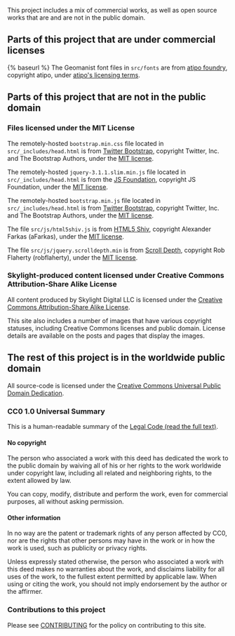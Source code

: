 This project includes a mix of commercial works, as well as open source works that are and are not in the public domain.

## Parts of this project that are under commercial licenses
{% baseurl %}
The Geomanist font files in `src/fonts` are from [atipo foundry](http://atipofoundry.com/fonts/geomanist), copyright atipo, under [atipo's licensing terms](http://atipofoundry.com/license).

## Parts of this project that are not in the public domain

### Files licensed under the MIT License

The remotely-hosted `bootstrap.min.css` file located in `src/_includes/head.html` is from [Twitter Bootstrap](http://getbootstrap.com/), copyright Twitter, Inc. and The Bootstrap Authors, under the [MIT license](https://github.com/twbs/bootstrap/blob/v4-dev/LICENSE).

The remotely-hosted `jquery-3.1.1.slim.min.js` file located in `src/_includes/head.html` is from the [JS Foundation](https://jquery.com/), copyright JS Foundation, under the [MIT license](https://github.com/jquery/jquery/blob/master/LICENSE.txt).

The remotely-hosted `bootstrap.min.js` file located in `src/_includes/head.html` is from [Twitter Bootstrap](http://getbootstrap.com/), copyright Twitter, Inc. and The Bootstrap Authors, under the [MIT license](https://github.com/twbs/bootstrap/blob/v4-dev/LICENSE).

The file `src/js/html5shiv.js` is from [HTML5 Shiv](https://github.com/afarkas/html5shiv), copyright Alexander Farkas (aFarkas), under the [MIT license](https://github.com/aFarkas/html5shiv/blob/master/MIT%20and%20GPL2%20licenses.md).

The file `src/js/jquery.scrolldepth.min` is from [Scroll Depth](https://github.com/robflaherty/jquery-scrolldepth), copyright Rob Flaherty (robflaherty), under the [MIT license](https://github.com/aFarkas/html5shiv/blob/master/MIT%20and%20GPL2%20licenses.md).

### Skylight-produced content licensed under Creative Commons Attribution-Share Alike License

All content produced by Skylight Digital LLC is licensed under the [Creative Commons Attribution-Share Alike License](https://creativecommons.org/licenses/by-sa/4.0/).

This site also includes a number of images that have various copyright statuses,
including Creative Commons licenses and public domain. License details are
available on the posts and pages that display the images.

## The rest of this project is in the worldwide public domain

All source-code is licensed under the [Creative Commons Universal Public Domain
Dedication](https://creativecommons.org/publicdomain/zero/1.0/).

### CC0 1.0 Universal Summary

This is a human-readable summary of the [Legal Code (read the full
text)](https://creativecommons.org/publicdomain/zero/1.0/legalcode).

#### No copyright

The person who associated a work with this deed has dedicated the work to the
public domain by waiving all of his or her rights to the work worldwide under
copyright law, including all related and neighboring rights, to the extent
allowed by law.

You can copy, modify, distribute and perform the work, even for commercial
purposes, all without asking permission.

#### Other information

In no way are the patent or trademark rights of any person affected by CC0,
nor are the rights that other persons may have in the work or in how the work
is used, such as publicity or privacy rights.

Unless expressly stated otherwise, the person who associated a work with this
deed makes no warranties about the work, and disclaims liability for all uses
of the work, to the fullest extent permitted by applicable law. When using or
citing the work, you should not imply endorsement by the author or the
affirmer.

### Contributions to this project

Please see [CONTRIBUTING](CONTRIBUTING.md) for the policy on contributing to this site.
